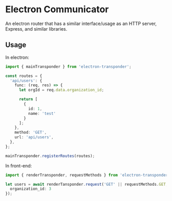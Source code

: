 # Electron Communicator

An electron router that has a similar interface/usage as an HTTP server, Express, and similar libraries.

## Usage

In electron:
```ts
import { mainTransponder } from 'electron-transponder';

const routes = {
  'api/users': {
    func: (req, res) => {
      let orgId = req.data.organization_id;

      return [
        {
          id: 1,
          name: 'test'
        }
      ];
    },
    method: 'GET',
    url: 'api/users',
  },
};

mainTransponder.registerRoutes(routes);

```

In front-end:

```ts
import { renderTransponder, requestMethods } from 'electron-transponder';

let users = await renderTansponder.request('GET' || requestMethods.GET, 'api/users', {
  organization_id: 3
});
```
